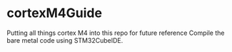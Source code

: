 # cortexM4Guide
Putting all things cortex M4 into this repo for future reference
Compile the bare metal code using STM32CubeIDE.
